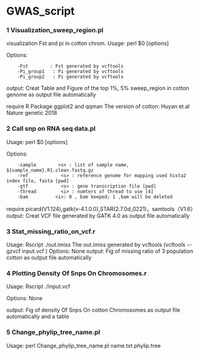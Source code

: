 # GWAS_script

### 1 Visualization_sweep_region.pl
visualization Fst and pi in cotton chrom.
Usage: perl $0 [options]

Options:
        
        -Fst        : Fst generated by vcftools      
        -Pi_group1   : Pi generated by vcftools       
        -Pi_group2   : Pi generated by vcftools

output: Creat Table and Figure of the top 1%, 5% sweep_region in cotton genome as output file automatically

require R Package ggplot2 and qqman
The version of cotton: Huyan et.al Nature genetic 2018 


### 2 Call snp on RNA seq data.pl

Usage: perl $0 [options]

Options:
        
        -sample        <s> : list of sample name, ${sample_name}.R1.clean.fastq.gz
        -ref            <s> : reference genome for mapping used hista2 index file, fasta [pwd]
        -gtf            <s> : gene transcription file [pwd]
        -thread         <i> : numters of thread to use [4]
        -bam          <i>: 0 , bam keeped; 1 ,bam will be deleted
require picard(V1.124),gatk(v-4.1.0.0),STAR(2.7.0d_0221)，samtools（V1.6）
output: Creat VCF file generated by GATK 4.0 as output file automatically


### 3 Stat_missing_ratio_on_vcf.r
Usage: Rscript ./out.imiss
The out.imiss generated by vcftools (vcftools --gzvcf input.vcf )
Options: None
output: Fig of missing ratio of 3 population cotton as output file automatically

### 4 Plotting Density Of Snps On Chromosomes.r
Usage: Rscript ./input.vcf

Options: None

output: Fig of density Of Snps On cotton Chromosomes as output file automatically and a table


### 5 Change_phylip_tree_name.pl
Usage: perl Change_phylip_tree_name.pl name.txt phylip.tree


